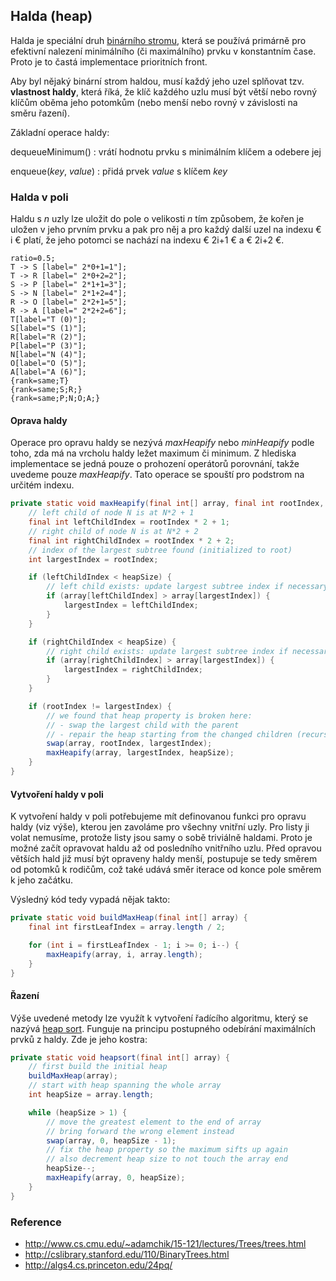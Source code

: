 ## Halda (heap)

Halda je speciální druh [binárního stromu](wiki/datova-struktura-binarni-strom), která se používá primárně pro efektivní nalezení minimálního (či maximálního) prvku v konstantním čase. Proto je to častá implementace prioritních front.

Aby byl nějaký binární strom haldou, musí každý jeho uzel splňovat tzv. **vlastnost haldy**, která říká, že klíč každého uzlu musí být větší nebo rovný klíčům oběma jeho potomkům (nebo menší nebo rovný v závislosti na směru řazení).

Základní operace haldy:

dequeueMinimum()
: vrátí hodnotu prvku s minimálním klíčem a odebere jej

enqueue(*key*, *value*)
: přidá prvek *value* s klíčem *key* 

### Halda v poli

Haldu s *n* uzly lze uložit do pole o velikosti *n* tím způsobem, že kořen je uložen v jeho prvním prvku a pak pro něj a pro každý další uzel na indexu € i € platí, že jeho potomci se nachází na indexu € 2i+1 € a € 2i+2 €.

```dot:digraph
ratio=0.5;
T -> S [label=" 2*0+1=1"];
T -> R [label=" 2*0+2=2"];
S -> P [label=" 2*1+1=3"];
S -> N [label=" 2*1+2=4"];
R -> O [label=" 2*2+1=5"];
R -> A [label=" 2*2+2=6"];
T[label="T (0)"];
S[label="S (1)"];
R[label="R (2)"];
P[label="P (3)"];
N[label="N (4)"];
O[label="O (5)"];
A[label="A (6)"];
{rank=same;T}
{rank=same;S;R;}
{rank=same;P;N;O;A;}
```

#### Oprava haldy

Operace pro opravu haldy se nezývá *maxHeapify* nebo *minHeapify* podle toho, zda má na vrcholu haldy ležet maximum či minimum. Z hlediska implementace se jedná pouze o prohození operátorů porovnání, takže uvedeme pouze *maxHeapify*. Tato operace se spouští pro podstrom na určitém indexu.

```java
private static void maxHeapify(final int[] array, final int rootIndex, final int heapSize) {
    // left child of node N is at N*2 + 1
    final int leftChildIndex = rootIndex * 2 + 1;
    // right child of node N is at N*2 + 2
    final int rightChildIndex = rootIndex * 2 + 2;
    // index of the largest subtree found (initialized to root) 
    int largestIndex = rootIndex;

    if (leftChildIndex < heapSize) {
        // left child exists: update largest subtree index if necessary
        if (array[leftChildIndex] > array[largestIndex]) {
            largestIndex = leftChildIndex;
        }
    }

    if (rightChildIndex < heapSize) {
        // right child exists: update largest subtree index if necessary
        if (array[rightChildIndex] > array[largestIndex]) {
            largestIndex = rightChildIndex;
        }
    }

    if (rootIndex != largestIndex) {
        // we found that heap property is broken here:
        // - swap the largest child with the parent
        // - repair the heap starting from the changed children (recursivelly)
        swap(array, rootIndex, largestIndex);
        maxHeapify(array, largestIndex, heapSize);
    }
}
```

#### Vytvoření haldy v poli

K vytvoření haldy v poli potřebujeme mít definovanou funkci pro opravu haldy (viz výše), kterou jen zavoláme pro všechny vnitřní uzly. Pro listy ji volat nemusíme, protože listy jsou samy o sobě triviálně haldami. Proto je možné začít opravovat haldu až od posledního vnitřního uzlu. Před opravou větších hald již musí být opraveny haldy menší, postupuje se tedy směrem od potomků k rodičům, což také udává směr iterace od konce pole směrem k jeho začátku.

Výsledný kód tedy vypadá nějak takto:

```java
private static void buildMaxHeap(final int[] array) {
    final int firstLeafIndex = array.length / 2;

    for (int i = firstLeafIndex - 1; i >= 0; i--) {
        maxHeapify(array, i, array.length);
    }
}
```

#### Řazení

Výše uvedené metody lze využít k vytvoření řadícího algoritmu, který se nazývá [heap sort](wiki/heap-sort). Funguje na principu postupného odebírání maximálních prvků z haldy. Zde je jeho kostra:

```java
private static void heapsort(final int[] array) {
    // first build the initial heap 
    buildMaxHeap(array);
    // start with heap spanning the whole array
    int heapSize = array.length;

    while (heapSize > 1) {
        // move the greatest element to the end of array
        // bring forward the wrong element instead
        swap(array, 0, heapSize - 1);
        // fix the heap property so the maximum sifts up again
        // also decrement heap size to not touch the array end
        heapSize--;
        maxHeapify(array, 0, heapSize);
    }
}
```

### Reference

- http://www.cs.cmu.edu/~adamchik/15-121/lectures/Trees/trees.html
- http://cslibrary.stanford.edu/110/BinaryTrees.html
- http://algs4.cs.princeton.edu/24pq/